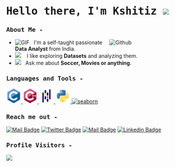 <h1><samp> Hello there, I'm Kshitiz <img src =  width = 50px> </samp></h1>
<!-- "https://raw.githubusercontent.com/MartinHeinz/MartinHeinz/master/wave.gif" -->
<h3><samp> About Me - </samp></h3>

<img width="45%" align="right" alt="Github" src="https://i.pinimg.com/originals/8b/35/fe/8b35fef55fba1a201c9c7a11d3ec3d64.gif" />

- <img alt="GIF" src="https://media.giphy.com/media/NE353aasvIpC7u6aHv/giphy.gif" width="30" /> &nbsp; I'm a self-taught passionate **Data Analyst** from India. <br>
- <img src="https://github.com/SP-XD/SP-XD/blob/main/images/hyperkitty.gif?raw=true" width="25" />&nbsp;&nbsp;&nbsp; I like exploring **Datasets** and analyzing them. <br>
- <img src="https://github.com/SP-XD/SP-XD/blob/main/images/message.gif?raw=true" width="30" />&nbsp;&nbsp; Ask me about **Soccer, Movies or anything**. <br>

<h3><samp> Languages and Tools - </samp></h3>

<p align="left"> <a href="https://www.cprogramming.com/" target="_blank" rel="noreferrer"> <img src="https://raw.githubusercontent.com/devicons/devicon/master/icons/c/c-original.svg" alt="c" width="40" height="40"/> </a> <a href="https://www.w3schools.com/cpp/" target="_blank" rel="noreferrer"> <img src="https://raw.githubusercontent.com/devicons/devicon/master/icons/cplusplus/cplusplus-original.svg" alt="cplusplus" width="40" height="40"/> </a> <a href="https://pandas.pydata.org/" target="_blank" rel="noreferrer"> <img src="https://raw.githubusercontent.com/devicons/devicon/2ae2a900d2f041da66e950e4d48052658d850630/icons/pandas/pandas-original.svg" alt="pandas" width="40" height="40"/> </a> <a href="https://www.python.org" target="_blank" rel="noreferrer"> <img src="https://raw.githubusercontent.com/devicons/devicon/master/icons/python/python-original.svg" alt="python" width="40" height="40"/> </a> <a href="https://seaborn.pydata.org/" target="_blank" rel="noreferrer"> <img src="https://seaborn.pydata.org/_images/logo-mark-lightbg.svg" alt="seaborn" width="40" height="40"/> </a> </p>
  
<h3><samp>Reach me out - </samp></h3>

[![Mail Badge](https://img.shields.io/badge/-@Kshitiz-c0392b?style=flat&labelColor=c0392b&logo=gmail&logoColor=white&link=mailto:khandalkshitiz007@gmail.com)](mailto:khandalkshitiz007@gmail.com) 
[![Twitter Badge](https://img.shields.io/badge/-@Kshitiz-1ca0f1?style=flat&labelColor=1ca0f1&logo=twitter&logoColor=white&link=https://twitter.com/kshitiz_khandal)](https://twitter.com/kshitiz_khandal) 
[![Mail Badge](https://img.shields.io/badge/-@kxhitizz-e84393?style=flat&labelColor=e84393&logo=instagram&logoColor=white)](https://www.instagram.com/kxhitizz/) 
[![Linkedin Badge](https://img.shields.io/badge/-@KshitizKhandal-0e76a8?style=flat&labelColor=0e76a8&logo=linkedin&logoColor=white)](https://www.linkedin.com/in/kshitiz-khandal-a08743172) 

   
<h3><samp> Profile Visitors - </samp></h3>

<!-- ![visitors](https://visitor-badge.glitch.me/badge?page_id=KshitizKhandal.KshitizKhandal)
 -->
 ![](https://komarev.com/ghpvc/?username=KshitizKhandal&color=orange&style=flat&label=Profile+Visitors)
